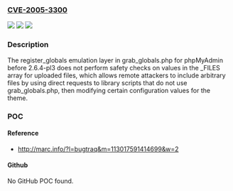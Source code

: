### [CVE-2005-3300](https://cve.mitre.org/cgi-bin/cvename.cgi?name=CVE-2005-3300)
![](https://img.shields.io/static/v1?label=Product&message=n%2Fa&color=blue)
![](https://img.shields.io/static/v1?label=Version&message=n%2Fa&color=blue)
![](https://img.shields.io/static/v1?label=Vulnerability&message=n%2Fa&color=brighgreen)

### Description

The register_globals emulation layer in grab_globals.php for phpMyAdmin before 2.6.4-pl3 does not perform safety checks on values in the _FILES array for uploaded files, which allows remote attackers to include arbitrary files by using direct requests to library scripts that do not use grab_globals.php, then modifying certain configuration values for the theme.

### POC

#### Reference
- http://marc.info/?l=bugtraq&m=113017591414699&w=2

#### Github
No GitHub POC found.

